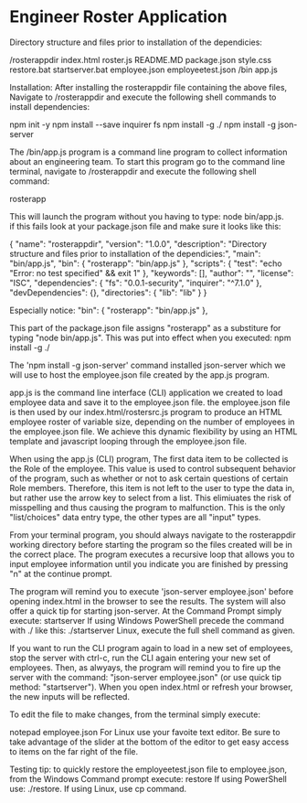 # Engineer Roster Application

Directory structure and files prior to installation of the dependicies:

/rosterappdir
    index.html
    roster.js
    README.MD
    package.json
    style.css
    restore.bat
    startserver.bat
    employee.json
    employeetest.json
    /bin
        app.js 
        
Installation:
After installing the rosterappdir file containing the above files, Navigate to /rosterappdir and execute the following shell commands to install dependencies:

npm init -y
npm install --save inquirer fs
npm install -g ./
npm install -g json-server

The /bin/app.js program is a command line program to collect information about an engineering team.  To start this program go to the command line terminal, navigate to /rosterappdir and execute the following shell command:

rosterapp

This will launch the program without you having to type:  node bin/app.js.  
if this fails look at your package.json file and make sure it looks like this:

{
  "name": "rosterappdir",
  "version": "1.0.0",
  "description": "Directory structure and files prior to installation of the dependicies:",
  "main": "bin/app.js",
  "bin": {
    "rosterapp": "bin/app.js"
  },
  "scripts": {
    "test": "echo \"Error: no test specified\" && exit 1"
  },
  "keywords": [],
  "author": "",
  "license": "ISC",
  "dependencies": {
    "fs": "0.0.1-security",
    "inquirer": "^7.1.0"
  },
  "devDependencies": {},
  "directories": {
    "lib": "lib"
  }
}

Especially notice:
 "bin": {
    "rosterapp": "bin/app.js"
  },

This part of the package.json file assigns "rosterapp" as a substiture for typing "node bin/app.js".  This was put into effect when you executed:  npm install -g ./ 

The  'npm install -g json-server'  command installed json-server which we will use to host the employee.json file created by the app.js program.

app.js is the command line interface (CLI) application we created to load employee data and save it to the employee.json file.  the employee.json file is then used by our index.html/rostersrc.js program to produce an HTML employee roster of variable size, depending on the number of employees in the employee.json file.  We achieve this dynamic flexibility by using an HTML template and javascript looping through the employee.json file.

When using the app.js (CLI) program, The first data item to be collected is the Role of the employee.  This value is used to control subsequent behavior of the program, such as whether or not to ask certain questions of certain Role members.  Therefore, this item is not left to the user to type the data in, but rather use the arrow key to select from a list.  This elimiuates the risk of misspelling and thus causing the program to malfunction.  This is the only "list/choices" data entry type, the other types are all "input" types.

From your terminal program, you should always navigate to the rosterappdir working directory before starting the program so the files created will be in the correct place.  The program executes a recursive loop that allows you to input employee information until you indicate you are finished by pressing "n" at the continue prompt.

The program will remind you to execute  'json-server employee.json'  before opening index.html in the browser to see the results.  The system will also offer a quick tip for starting json-server.  At the Command Prompt simply execute: startserver    If using Windows PowerShell precede the command with ./  like this:  ./startserver   Linux, execute the full shell command as given.


If you want to run the CLI program again to load in a new set of employees, stop the server with ctrl-c, run the CLI again entering your new set of employees.  Then, as alwyays, the program will remind you to fire up the server with the command: "json-server employee.json" (or use quick tip method: "startserver").  When you open index.html or refresh your browser, the new inputs will be reflected.

To edit the file to make changes, from the terminal simply execute:

notepad employee.json   For Linux use your favoite text editor.  Be sure to take advantage of the slider at the bottom of the editor to get easy access to items on the far right of the file.

Testing tip: to quickly restore the employeetest.json file to employee.json, from the Windows Command prompt execute:  restore    If using PowerShell use: ./restore.  If using Linux, use cp command.


 



  